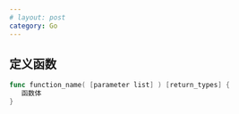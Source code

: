 ```yaml
---
# layout: post
category: Go
---
```


## 定义函数
```go
func function_name( [parameter list] ) [return_types] {
   函数体
}
```





